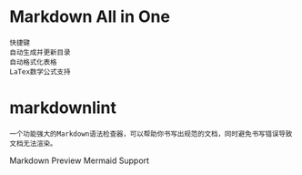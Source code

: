 # Markdown  All in One

    快捷键
    自动生成并更新目录
    自动格式化表格
    LaTex数学公式支持

# markdownlint

    一个功能强大的Markdown语法检查器，可以帮助你书写出规范的文档，同时避免书写错误导致文档无法渲染。

Markdown Preview Mermaid Support
